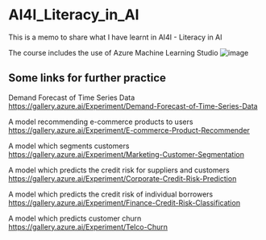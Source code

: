 # AI4I_Literacy_in_AI
This is a memo to share what I have learnt in AI4I - Literacy in AI

The course includes the use of Azure Machine Learning Studio
![image](https://user-images.githubusercontent.com/52286325/142727418-c2dd2952-1192-4e10-bb58-2c7462b0582f.png)

## Some links for further practice

Demand Forecast of Time Series Data
https://gallery.azure.ai/Experiment/Demand-Forecast-of-Time-Series-Data

A model recommending e-commerce products to users
https://gallery.azure.ai/Experiment/E-commerce-Product-Recommender

A model which segments customers
https://gallery.azure.ai/Experiment/Marketing-Customer-Segmentation

A model which predicts the credit risk for suppliers and customers
https://gallery.azure.ai/Experiment/Corporate-Credit-Risk-Prediction

A model which predicts the credit risk of individual borrowers
https://gallery.azure.ai/Experiment/Finance-Credit-Risk-Classification

A model which predicts customer churn
https://gallery.azure.ai/Experiment/Telco-Churn
